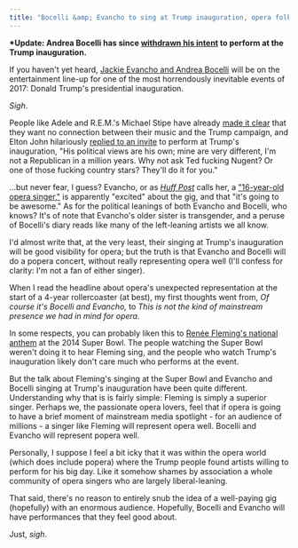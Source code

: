 ```yaml
---
title: "Bocelli &amp; Evancho to sing at Trump inauguration, opera folk feel weird about it"
---
```


**\*Update: Andrea Bocelli has since [withdrawn his intent](https://www.nytimes.com/2016/12/20/arts/andrea-bocelli-wont-be-singing-at-the-trump-inauguration.html) to perform at the Trump inauguration.**

If you haven't yet heard, [Jackie Evancho and Andrea Bocelli](http://www.huffingtonpost.com/entry/jackie-evancho-will-sing-at-donald-trumps-inauguration_us_58515f2ce4b092f086866277?) will be on the entertainment line-up for one of the most horrendously inevitable events of 2017: Donald Trump's presidential inauguration. 

*Sigh*.

People like Adele and R.E.M.'s Michael Stipe have already [made it clear](http://www.digitaltrends.com/music/adele-steven-tyler-and-rem-demand-trump-stop-using-their-tunes/) that they want no connection between their music and the Trump campaign, and Elton John hilariously [replied to an invite](http://www.rollingstone.com/music/news/elton-john-denies-plans-to-play-donald-trumps-inauguration-w452317) to perform at Trump's inauguration, "His political views are his own; mine are very different, I'm not a Republican in a million years. Why not ask Ted fucking Nugent? Or one of those fucking country stars? They'll do it for you."

...but never fear, I guess? Evancho, or as [*Huff Post*](http://www.huffingtonpost.com/entry/jackie-evancho-will-sing-at-donald-trumps-inauguration_us_58515f2ce4b092f086866277?) calls her, a ["16-year-old opera singer,"](/baby-opera-singers-getting-angry-for-the-right-reasons/) is apparently "excited" about the gig, and that "it's going to be awesome."  As for the political leanings of both Evancho and Bocelli, who knows? It's of note that Evancho's older sister is transgender, and a peruse of Bocelli's diary reads like many of the left-leaning artists we all know. 

I'd almost write that, at the very least, their singing at Trump's inauguration will be good visibility for opera; but the truth is that Evancho and Bocelli will do a popera concert, without really representing opera well (I'll confess for clarity: I'm not a fan of either singer).

When I read the headline about opera's unexpected representation at the start of a 4-year rollercoaster (at best), my first thoughts went from, *Of course it's Bocelli and Evancho,* to *This is not the kind of mainstream presence we had in mind for opera.*

In some respects, you can probably liken this to [Renée Fleming's national anthem](https://www.youtube.com/watch?v=N1h4zfO8Ais) at the 2014 Super Bowl. The people watching the Super Bowl weren't doing it to hear Fleming sing, and the people who watch Trump's inauguration likely don't care much who performs at the event. 

But the talk about Fleming's singing at the Super Bowl and Evancho and Bocelli singing at Trump's inauguration have been quite different. Understanding why that is is fairly simple: Fleming is simply a superior singer. Perhaps we, the passionate opera lovers, feel that if opera is going to have a brief moment of mainstream media spotlight - for an audience of millions - a singer like Fleming will represent opera well. Bocelli and Evancho will represent popera well.

Personally, I suppose I feel a bit icky that it was within the opera world (which does include popera) where the Trump people found artists willing to perform for his big day.  Like it somehow shames by association a whole community of opera singers who are largely liberal-leaning.

That said, there's no reason to entirely snub the idea of a well-paying gig (hopefully) with an enormous audience. Hopefully, Bocelli and Evancho will have performances that they feel good about.

Just, *sigh*.
